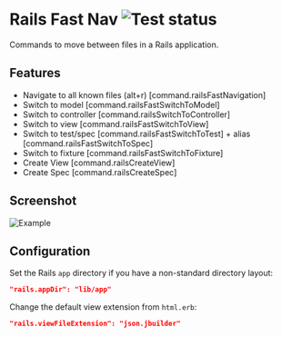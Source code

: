 # Rails Fast Nav ![Test status](https://img.shields.io/github/workflow/status/jemmyw/vscode-rails-fast-nav/Test.png)
  
Commands to move between files in a Rails application.

## Features

- Navigate to all known files (alt+r) [command.railsFastNavigation]
- Switch to model [command.railsFastSwitchToModel]
- Switch to controller [command.railsSwitchToController]
- Switch to view [command.railsFastSwitchToView]
- Switch to test/spec [command.railsFastSwitchToTest] + alias [command.railsFastSwitchToSpec]
- Switch to fixture [command.railsFastSwitchToFixture]
- Create View [command.railsCreateView]
- Create Spec [command.railsCreateSpec]

## Screenshot

![Example](images/railsnav.gif)

## Configuration

Set the Rails `app` directory if you have a non-standard directory layout:

```json
"rails.appDir": "lib/app"
```

Change the default view extension from `html.erb`:

```json
"rails.viewFileExtension": "json.jbuilder"
```
